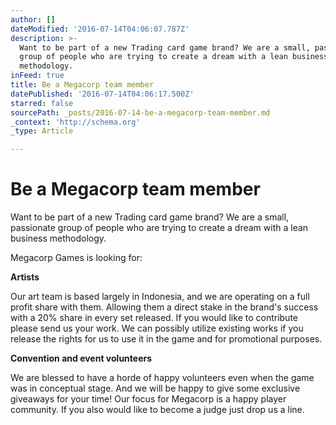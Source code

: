 ```yaml
---
author: []
dateModified: '2016-07-14T04:06:07.787Z'
description: >-
  Want to be part of a new Trading card game brand? We are a small, passionate
  group of people who are trying to create a dream with a lean business
  methodology.
inFeed: true
title: Be a Megacorp team member
datePublished: '2016-07-14T04:06:17.500Z'
starred: false
sourcePath: _posts/2016-07-14-be-a-megacorp-team-member.md
_context: 'http://schema.org'
_type: Article

---
```

# Be a Megacorp team member

Want to be part of a new Trading card game brand? We are a small, passionate group of people who are trying to create a dream with a lean business methodology.

Megacorp Games is looking for:

**Artists**

Our art team is based largely in Indonesia, and we are operating on a full profit share with them. Allowing them a direct stake in the brand's success with a 20% share in every set released. If you would like to contribute please send us your work. We can possibly utilize existing works if you release the rights for us to use it in the game and for promotional purposes. 

**Convention and event volunteers**

We are blessed to have a horde of happy volunteers even when the game was in conceptual stage. And we will be happy to give some exclusive giveaways for your time! Our focus for Megacorp is a happy player community. If you also would like to become a judge just drop us a line.
